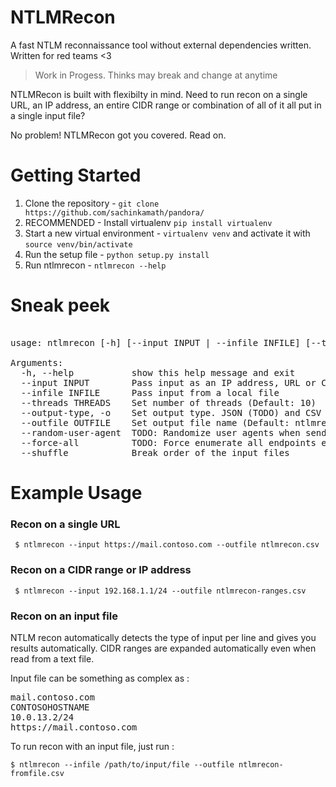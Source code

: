 # NTLMRecon
A fast NTLM reconnaissance tool without external dependencies written. Written for red teams <3

> Work in Progess. Thinks may break and change at anytime

NTLMRecon is built with flexibilty in mind. Need to run recon on a single URL, an IP address, an entire CIDR range or combination of all of it all put in a single input file?

No problem! NTLMRecon got you covered. Read on.


# Getting Started

1. Clone the repository - `git clone https://github.com/sachinkamath/pandora/`
2. RECOMMENDED - Install virtualenv `pip install virtualenv`
3. Start a new virtual environment - `virtualenv venv` and activate it with `source venv/bin/activate`
4. Run the setup file - `python setup.py install`
5. Run ntlmrecon - `ntlmrecon --help`


# Sneak peek

<pre>

usage: ntlmrecon [-h] [--input INPUT | --infile INFILE] [--threads THREADS] [--output-type] --outfile OUTFILE [--random-user-agent] [--force-all] [--shuffle]

Arguments:
  -h, --help           show this help message and exit
  --input INPUT        Pass input as an IP address, URL or CIDR to enumerate NTLM endpoints
  --infile INFILE      Pass input from a local file
  --threads THREADS    Set number of threads (Default: 10)
  --output-type, -o    Set output type. JSON (TODO) and CSV supported (Default: CSV)
  --outfile OUTFILE    Set output file name (Default: ntlmrecon.csv)
  --random-user-agent  TODO: Randomize user agents when sending requests (Default: False)
  --force-all          TODO: Force enumerate all endpoints even if a valid endpoint is found for a URL (Default : False)
  --shuffle            Break order of the input files
</pre>


# Example Usage

### Recon on a single URL

` $ ntlmrecon --input https://mail.contoso.com --outfile ntlmrecon.csv`

### Recon on a CIDR range or IP address

` $ ntlmrecon --input 192.168.1.1/24 --outfile ntlmrecon-ranges.csv`

### Recon on an input file

NTLM recon automatically detects the type of input per line and gives you results automatically.
CIDR ranges are expanded automatically even when read from a text file.

Input file can be something as complex as :

<pre>
mail.contoso.com
CONTOSOHOSTNAME
10.0.13.2/24
https://mail.contoso.com
</pre>

To run recon with an input file, just run :

`$ ntlmrecon --infile /path/to/input/file --outfile ntlmrecon-fromfile.csv`
